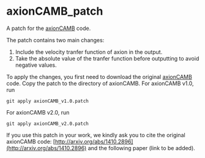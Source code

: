 # axionCAMB_patch
A patch for the [axionCAMB](https://github.com/dgrin1/axionCAMB) code.

The patch contains two main changes:

1. Include the velocity tranfer function of axion in the output.
2. Take the absolute value of the tranfer function before outputting to avoid negative values.

To apply the changes, you first need to download the original [axionCAMB](https://github.com/dgrin1/axionCAMB) code. Copy the patch to the directory of axionCAMB. For axionCAMB v1.0, run
```
git apply axionCAMB_v1.0.patch
```
For axionCAMB v2.0, run
```
git apply axionCAMB_v2.0.patch
```
If you use this patch in your work, we kindly ask you to cite the original axionCAMB code: [http://arxiv.org/abs/1410.2896](http://arxiv.org/abs/1410.2896) and the following paper (link to be added).
